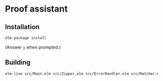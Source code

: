 Proof assistant
======

## Installation

```bash
elm-package install
```

(Answer `y` when prompted.)


## Building

```bash
elm-live src/Main.elm src/Zipper.elm src/ErrorHandler.elm src/Matcher.elm src/Editor.elm src/Proof.elm --open --pushstate --output=elm.js
```
